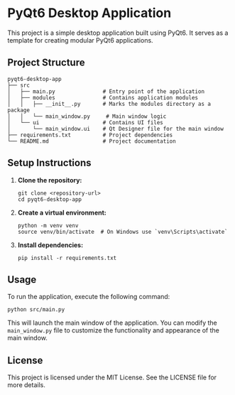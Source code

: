 # PyQt6 Desktop Application

This project is a simple desktop application built using PyQt6. It serves as a template for creating modular PyQt6 applications.

## Project Structure

```
pyqt6-desktop-app
├── src
│   ├── main.py               # Entry point of the application
│   ├── modules               # Contains application modules
│   │   ├── __init__.py       # Marks the modules directory as a package
│   │   └── main_window.py     # Main window logic
│   └── ui                    # Contains UI files
│       └── main_window.ui    # Qt Designer file for the main window
├── requirements.txt          # Project dependencies
└── README.md                 # Project documentation
```

## Setup Instructions

1. **Clone the repository:**
   ```
   git clone <repository-url>
   cd pyqt6-desktop-app
   ```

2. **Create a virtual environment:**
   ```
   python -m venv venv
   source venv/bin/activate  # On Windows use `venv\Scripts\activate`
   ```

3. **Install dependencies:**
   ```
   pip install -r requirements.txt
   ```

## Usage

To run the application, execute the following command:

```
python src/main.py
```

This will launch the main window of the application. You can modify the `main_window.py` file to customize the functionality and appearance of the main window.

## License

This project is licensed under the MIT License. See the LICENSE file for more details.